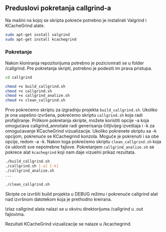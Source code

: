 ## Preduslovi pokretanja callgrind-a

Na mašini na kojoj se skripta pokreće potrebno je instalirati Valgrind i KCacheGrind alate.

```bash
sudo apt-get install valgrind
sudo apt-get install kcachegrind
```

### Pokretanje
Nakon kloniranja repozitorijuma potrebno je pozicionirati se u folder /callgrind.
Pre pokretanja skripti, potrebno je podesiti im prava pristupa.

```bash
cd callgrind

chmod +x build_callgrind.sh
chmod +x callgrind.sh
chmod +x callgrind_analize.sh
chmod +x clean_callgrind.sh

```

Prvo pokrećemo skriptu za izgradnju projekta `build_callgrind.sh`.
Ukoliko je ona uspešno izvršena, pokrećemo skriptu `callgrind.sh` koja radi profajliranje. Prilikom pokretanja skripte, možete koristiti opcije -a koja omogućava callgrind_annotate radi generisanja čitljivijeg izveštaja i -k za omogućavanje KCacheGrind vizualizacije. Ukoliko pokrenete skriptu sa -k opcijom, pokrenuće se KCachegrind konzola. Moguće je pokrenuti i sa obe opcije, redom -a -k.
Nakon toga pokrećemo skriptu `clean_callgrind.sh` koja će ukloniti sve nepotrebne fajlove.
Pokretanjem `callgrind_analize.sh` se pokrece alat `kcachegrind` koji nam daje vizuelni prikaz rezultata.

```bash
./build_callgrind.sh
./callgrind.sh [-a] [-k]
./callgrind_analize.sh
...

./clean_callgrind.sh

```

Skripte ce izvršiti build projekta u DEBUG režimu i pokrenuće callgrind alat nad izvršnom datotekom koja je prethodno kreirana.

Izlaz callgrind alata nalazi se u okviru direktorijuma /callgrind u .out fajlovima. 

Rezultati KCacheGrind vizualizacije se nalaze u /kcachegrind.

